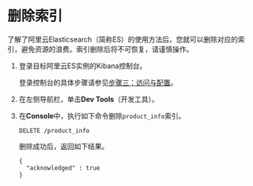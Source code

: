 # 删除索引

了解了阿里云Elasticsearch（简称ES）的使用方法后，您就可以删除对应的索引，避免资源的浪费。索引删除后将不可恢复，请谨慎操作。

1.  登录目标阿里云ES实例的Kibana控制台。

    登录控制台的具体步骤请参见[步骤三：访问与配置](/intl.zh-CN/Elasticsearch/快速入门/步骤三：访问与配置.md)。

2.  在左侧导航栏，单击**Dev Tools**（开发工具）。

3.  在**Console**中，执行如下命令删除`product_info`索引。

    ```
    DELETE /product_info
    ```

    删除成功后，返回如下结果。

    ```
    {
      "acknowledged" : true
    }
    ```


